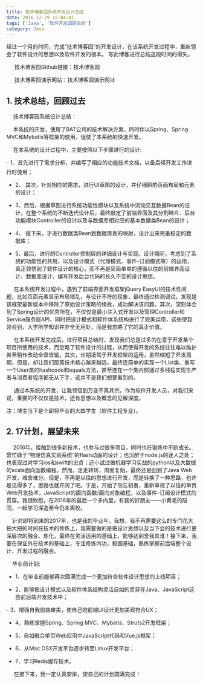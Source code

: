 ```yaml
---
title: 技术博客园系统开发设计总结
date: 2016-12-29 15:04:41
tags: ['Java', '软件开发回顾总结']
category: Java
---
```

经过一个月的时间，完成“技术博客园”的开发设计，在该系统开发过程中，重新领会了软件设计的思想以及软件开发的根本。
写此博客进行总结这段时间的得失。

　  技术博客园Github链接：技术博客园

　  技术博客园演示网站：技术博客园演示网址

## **1. 技术总结，回顾过去**

　 技术博客园系统设计总结：

　 本系统的开发，使用了BAT公司的技术解决方案，同时伴以Spring、Spring MVC和Mybatis等框架的使用，促使了本系统的快速开发。

　 在本系统的设计过程中，主要按照以下步骤进行的设计:

- 1、首先进行了需求分析，并编写了相应的功能技术文档，以备后续开发工作进行时使用；

- 2、 其次，针对相应的需求，进行UI草图的设计，并仔细斟酌页面布局和元素的设计；

- 3、然后，根据草图进行系统功能性模块以及系统中流动交互数据Bean的设计，在整个系统的不断迭代设计后，最终敲定了前端界面及其分割碎片、后台功能模块Controller的设计以及与数据库相对应的基本数据类Bean的设计；

- 4、 接下来，才进行数据类Bean到数据库表的映射，设计出来完备稳定的数据库；

- 5、最后，进行的Controller控制层的详细设计与实现。设计期间，考虑到了系统的功能性的共用，以及设计模式（代理模式、事件-订阅模式等）的运用，真正领悟到了软件设计的核心，而不再是简简单单的遵循以往的前端界面设计、数据库设计、编写开发后台代码的长久不变的设计思想。

     在本系统开发过程中，遇到了前端界面开发框架jQuery EasyUI的技术性问题，比如页面元素显示布局错乱，与设计不符的现象，最终通过检测调试，发现是该框架最新版本中移除了原始设计策略的缘故，成功解决该问题。其次，深刻体会到了Spring设计的优秀所在，不仅仅是最小注入式开发以及管理Controller和Service服务层API，同时把设计模式和软件体系结构进行了完美运用，这些使我领会到，大学所学知识并非全无用处，而是我忽略了它的真正价值。

     在本系统开发完成后，进行项目总结时，发现我们总是过多的在意于开发某个项目所使用的技术，而忽略了软件设计的过程，从而使得开发的系统往往难以维护甚至稍作改动全盘皆输。其次，长期凌驾于开发框架的运用，虽然缩短了开发周期，但是，却让我们距离技术核心越来越远，最终连简单的实现一个List类、重写一个User类的hashcode和equals方法，甚至连在一个类内部通过多线程实现生产者与消费者程序都无从下手，这并不是我们想要看到的。

     通过本系统的开发，让我领悟到万变不离其宗。作为软件开发人员，对我们来说，重要的不仅仅是技术，还有思想以及概念的见解深度。

注：博主当下是个即将毕业的大四学生（软件工程专业）。

## **2. 17计划，展望未来**

　  2016年，接触到很多新技术，也参与过很多项目，同时也在锻炼中不断成长。曾忙碌于“物理仿真实验系统”的flash动画的设计；也沉醉于node.js的迷人之处；也表现过对学习ios和swift的忠贞；还小试过做机器学习实战的python以及大数据的scala面向函数编程。然而，走走转转，周而复始，最终还是回到了Java Web开发，难舍难分。但是，不再是以往的思想进行开发，而是转换了一种思路，也许是见得多了，思路也就开阔了吧。于是，开始了勿忘初衷，重新审视了以往的单页Web开发技术，JavaScript的面向函数/面向对象编程，以及事件-订阅设计模式的贯穿。我很欣慰，在2016年的最后一个多内里，有我的好朋友——小黄毛的陪同，一起学习深造至今仍未离校。

    针对即将到来的2017年，也是我的毕业年，我想，我不再需要这么的专门花大把大把的时间在技术的修炼上，我需要做的是把设计思想以及当下会的技术进行更深层次的融合、炼化，最终在灵活运用的基础上，能够达到舍我其谁！接下来，我要在保证外在技术的基础上，专注修炼内功，稳固基础，熟练掌握前后端整个设计、开发过程的融合。

    毕业前计划:

- 1、在毕业前能够再次圆满完成一个更加符合软件设计思想的上线项目；

- 2、能够把设计模式以及软件体系结构灵活自如的贯穿在Java、JavaScript这些前后端开发技术中；

- 3、增强自我前端审美，使自己的前端UI设计更加美观符合UX；

- 4、熟练掌握Spring、Spring MVC、Mybatis、Struts2开发框架；

- 5、自如融合单页Web应用中JavaScript代码和Vue.js框架；

- 6、从Mac OSX开发平台逐步转至Linux开发平台；

- 7、学习Redis缓存技术。

     在接下来，我一定认真安排，使自己的计划圆满完成！
